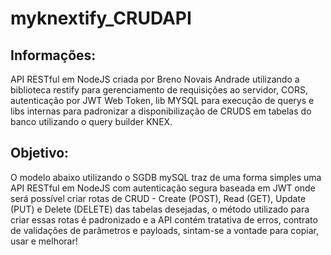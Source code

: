 # myknextify_CRUDAPI
## Informações:
API RESTful em NodeJS criada por Breno Novais Andrade utilizando a biblioteca restify para gerenciamento de requisições ao servidor, CORS, autenticação por JWT Web Token, lib MYSQL para execução de querys e libs internas para padronizar a disponibilização de CRUDS em tabelas do banco utilizando o query builder KNEX.

## Objetivo:
O modelo abaixo utilizando o SGDB mySQL traz de uma forma simples uma API RESTful em NodeJS com autenticação segura baseada em JWT onde será possível criar rotas de CRUD - Create (POST), Read (GET), Update (PUT) e Delete (DELETE) das tabelas desejadas, o método utilizado para criar essas rotas é padronizado e a API contém tratativa de erros, contrato de validações de parâmetros e payloads, sintam-se a vontade para copiar, usar e melhorar!
